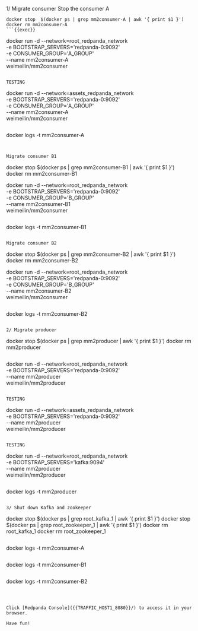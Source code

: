 
1/ Migrate consumer
Stop the consumer A
```
docker stop  $(docker ps | grep mm2consumer-A | awk '{ print $1 }')
docker rm mm2consumer-A
```{{exec}}

```
docker run -d --network=root_redpanda_network \
-e BOOTSTRAP_SERVERS='redpanda-0:9092' \
-e CONSUMER_GROUP='A_GROUP' \
--name mm2consumer-A \
weimeilin/mm2consumer 
```{{exec}}

TESTING
```
docker run -d --network=assets_redpanda_network \
-e BOOTSTRAP_SERVERS='redpanda-0:9092' \
-e CONSUMER_GROUP='A_GROUP' \
--name mm2consumer-A \
weimeilin/mm2consumer 
```

```
docker logs -t mm2consumer-A
```{{exec}}


Migrate consumer B1
```
docker stop  $(docker ps | grep mm2consumer-B1 | awk '{ print $1 }')
docker rm mm2consumer-B1

docker run -d --network=root_redpanda_network \
-e BOOTSTRAP_SERVERS='redpanda-0:9092' \
-e CONSUMER_GROUP='B_GROUP' \
--name mm2consumer-B1 \
weimeilin/mm2consumer 
```{{exec}}

```
docker logs -t mm2consumer-B1
```{{exec}}

Migrate consumer B2
```
docker stop  $(docker ps | grep mm2consumer-B2 | awk '{ print $1 }')
docker rm mm2consumer-B2

docker run -d --network=root_redpanda_network \
-e BOOTSTRAP_SERVERS='redpanda-0:9092' \
-e CONSUMER_GROUP='B_GROUP' \
--name mm2consumer-B2 \
weimeilin/mm2consumer 
```{{exec}}

```
docker logs -t mm2consumer-B2
```{{exec}}

2/ Migrate producer 

```
docker stop  $(docker ps | grep mm2producer | awk '{ print $1 }')
docker rm mm2producer
```{{exec}}

```
docker run -d --network=root_redpanda_network \
-e BOOTSTRAP_SERVERS='redpanda-0:9092' \
--name mm2producer \
weimeilin/mm2producer
```{{exec}}

TESTING
```
docker run -d --network=assets_redpanda_network \
-e BOOTSTRAP_SERVERS='redpanda-0:9092' \
--name mm2producer \
weimeilin/mm2producer
```

TESTING
```
docker run -d --network=root_redpanda_network \
-e BOOTSTRAP_SERVERS='kafka:9094' \
--name mm2producer \
weimeilin/mm2producer
```

```
docker logs -t mm2producer
```{{exec}}

3/ Shut down Kafka and zookeeper
```
docker stop  $(docker ps | grep root_kafka_1 | awk '{ print $1 }')
docker stop  $(docker ps | grep root_zookeeper_1 | awk '{ print $1 }')
docker rm root_kafka_1
docker rm root_zookeeper_1
```{{exec}}

```
docker logs -t mm2consumer-A
```{{exec}}

```
docker logs -t mm2consumer-B1
```{{exec}}

```
docker logs -t mm2consumer-B2
```{{exec}}



Click [Redpanda Console]({{TRAFFIC_HOST1_8080}}/) to access it in your browser.

Have fun! 